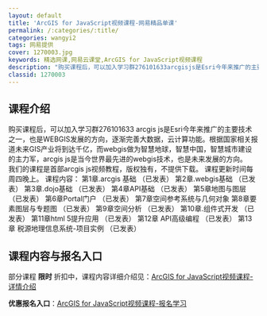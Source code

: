 ```yaml
---
layout: default
title: 'ArcGIS for JavaScript视频课程-网易精品单课'
permalink: /:categories/:title/
categories: wangyi2
tags: 网易提供
cover: 1270003.jpg
keywords: 精选网课,网易云课堂,ArcGIS for JavaScript视频课程
description: "购买课程后，可以加入学习群276101633arcgisjs是Esri今年来推广的主要技术之一，也是WEBGIS发展的方向，逐渐完善大数据，云计算功能。根据国家相关报道未来GIS产业将到达千"
classid: 1270003
---
```


## 课程介绍

购买课程后，可以加入学习群276101633
       arcgis js是Esri今年来推广的主要技术之一，也是WEBGIS发展的方向，逐渐完善大数据，云计算功能。根据国家相关报道未来GIS产业将到达千亿，而webgis做为智慧地球，智慧中国，智慧城市建设的主力军，arcgis js是当今世界最先进的webgis技术，也是未来发展的方向。         
     我们的课程是首部arcgis js视频教程，版权独有，不提供下载。
     课程更新时间每周四晚上。
课程内容： 
第1章.arcgis 基础 （已发表）
第2章.webgis基础 （已发表）
第3章.dojo基础 （已发表）
第4章API基础 （已发表）
第5章地图与图层 （已发表）
第6章Portal门户 （已发表）
第7章空间参考系统与几何对象 
第8章要素图层与专题图 （已发表）
第9章空间分析 （已发表）
第10章.组件式开发 （已发表）
第11章html 5提升应用 （已发表）
第12章 API高级编程  （已发表）
第13章 税源地理信息系统-项目实例 （已发表）

## 课程内容与报名入口

部分课程 **限时** 折扣中，课程内容详细介绍见：[ArcGIS for JavaScript视频课程-详情介绍](https://study.163.com/course/introduction/1270003.htm?share=1&shareId=1025206652&utm_campaign=share&utm_medium=iphoneShare&utm_source=&utm_u=1025206652)

**优惠报名入口**：[ArcGIS for JavaScript视频课程-报名学习](https://study.163.com/course/introduction/1270003.htm?share=1&shareId=1025206652&utm_campaign=share&utm_medium=iphoneShare&utm_source=&utm_u=1025206652)

